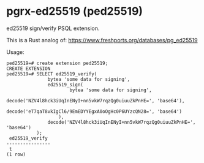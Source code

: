 # pgrx-ed25519 (ped25519)

ed25519 sign/verify PSQL extension.

This is a Rust analog of: https://www.freshports.org/databases/pg_ed25519


Usage:

```
ped25519=# create extension ped25519;                      
CREATE EXTENSION
ped25519=# SELECT ed25519_verify(                                      
               bytea 'some data for signing',                                                                                                          
               ed25519_sign(                                                        
                       bytea 'some data for signing',
                       decode('NZV4l8hck3iUqInENyI+nn5vkW7rqzQg0uiuuZkPnHE=', 'base64'),
                       decode('eT7qaT8vkIgCl6/9EmEDYYEgxA0oOgHc0P6UYzcQN28=', 'base64')
                   ),
               decode('NZV4l8hck3iUqInENyI+nn5vkW7rqzQg0uiuuZkPnHE=', 'base64')
           );
 ed25519_verify 
----------------
 t
(1 row)

```
